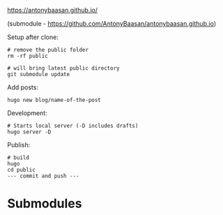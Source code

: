 
https://antonybaasan.github.io/

(submodule - https://github.com/AntonyBaasan/antonybaasan.github.io)

Setup after clone:

``` 
# remove the public folder
rm -rf public

# will bring latest public directory 
git submodule update
```

Add posts:
```
hugo new blog/name-of-the-post
```

Development:
```
# Starts local server (-D includes drafts)
hugo server -D
```

Publish:
```
# build
hugo
cd public
--- commit and push ---
```

# Submodules


